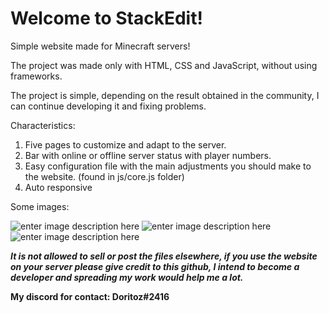 # Welcome to StackEdit!

Simple website made for Minecraft servers!

The project was made only with HTML, CSS and JavaScript, without using frameworks.

The project is simple, depending on the result obtained in the community, I can continue developing it and fixing problems.

Characteristics:

 1. Five pages to customize and adapt to the server.
 2. Bar with online or offline server status with player numbers.
 3. Easy configuration file with the main adjustments you should make to the website. (found in js/core.js folder)
 4. Auto responsive

Some images:

![enter image description here](https://i.imgur.com/CAvlEAL.png)
![enter image description here](https://i.imgur.com/e7kQxCD.png)
![enter image description here](https://i.imgur.com/4Jjkhfv.png)



***It is not allowed to sell or post the files elsewhere, if you use the website on your server please give credit to this github, I intend to become a developer and spreading my work would help me a lot.***

**My discord for contact: Doritoz#2416**
